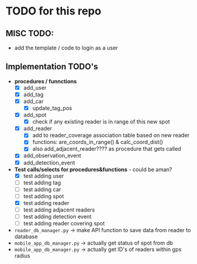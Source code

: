 # TODO for this repo

## MISC TODO:
* add the template / code to login as a user

## Implementation TODO's
* **procedures / funnctions**
  - [x] add_user
  - [x] add_tag
  - [x] add_car
    - [x] update_tag_pos
  - [x] add_spot
    - [x] check if any existing reader is in range of this new spot
  - [x] add_reader
    - [x] add to reader_coverage association table based on new reader
    - [x] functions: are_coords_in_range() & calc_coord_dist()
    - [x] also add_adjacent_reader???? as procedure that gets called
  - [x] add_observation_event
  - [x] add_detection_event
* **Test calls/selects for procedures&functions** - could be aman?
  - [x] test adding user
  - [ ] test adding tag
  - [ ] test adding car
  - [ ] test adding spot
  - [x] test adding reader
  - [ ] test adding adjacent readers
  - [ ] test adding detection event
  - [ ] test adding reader covering spot
* `reader_db_manager.py` -> make API function to save data from reader to database
* `mobile_app_db_manager.py` -> actually get status of spot from db
* `mobile_app_db_manager.py` -> actually get ID's of readers within gps radius
